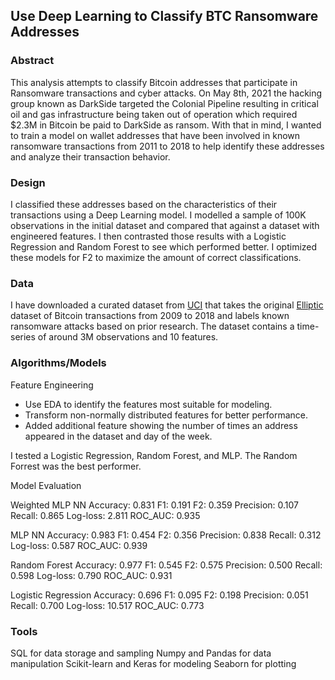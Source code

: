 ## **Use Deep Learning to Classify BTC Ransomware Addresses**

### **Abstract**
This analysis attempts to classify Bitcoin addresses that participate in Ransomware transactions and cyber attacks. On May 8th, 2021 the hacking group known as DarkSide targeted the Colonial Pipeline resulting in critical oil and gas infrastructure being taken out of operation which required $2.3M in Bitcoin be paid to DarkSide as ransom. With that in mind, I wanted to train a model on wallet addresses that have been involved in known ransomware transactions from 2011 to 2018 to help identify these addresses and analyze their transaction behavior. 

### **Design**
I classified these addresses based on the characteristics of their transactions using a Deep Learning model. I modelled a sample of 100K observations in the initial dataset and compared that against a dataset with engineered features. I then contrasted those results with a Logistic Regression and Random Forest to see which performed better. I optimized these models for F2 to maximize the amount of correct classifications.


### **Data**
I have downloaded a curated dataset from [UCI](https://archive.ics.uci.edu/ml/datasets/BitcoinHeistRansomwareAddressDataset) that takes the original [Elliptic](https://www.kaggle.com/ellipticco/elliptic-data-set) dataset of Bitcoin transactions from 2009 to 2018 and labels known ransomware attacks based on prior research. The dataset contains a time-series of around 3M observations and 10 features.

### **Algorithms/Models**
Feature Engineering

- Use EDA to identify the features most suitable for modeling.
- Transform non-normally distributed features for better performance.
- Added additional feature showing the number of times an address appeared in the dataset and day of the week.

I tested a Logistic Regression, Random Forest, and MLP. The Random Forrest was the best performer.

Model Evaluation

Weighted MLP NN
Accuracy: 0.831
F1: 0.191
F2: 0.359
Precision: 0.107
Recall: 0.865
Log-loss: 2.811
ROC_AUC: 0.935

MLP NN
Accuracy: 0.983
F1: 0.454
F2: 0.356
Precision: 0.838
Recall: 0.312
Log-loss: 0.587
ROC_AUC: 0.939

Random Forest
Accuracy: 0.977
F1: 0.545
F2: 0.575
Precision: 0.500
Recall: 0.598
Log-loss: 0.790
ROC_AUC: 0.931

Logistic Regression
Accuracy: 0.696
F1: 0.095
F2: 0.198
Precision: 0.051
Recall: 0.700
Log-loss: 10.517
ROC_AUC: 0.773

### **Tools**
SQL for data storage and sampling
Numpy and Pandas for data manipulation
Scikit-learn and Keras for modeling
Seaborn for plotting
